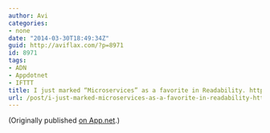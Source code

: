 ```yaml
---
author: Avi
categories:
- none
date: "2014-03-30T18:49:34Z"
guid: http://aviflax.com/?p=8971
id: 8971
tags:
- ADN
- Appdotnet
- IFTTT
title: I just marked “Microservices” as a favorite in Readability. http://www.readability.com/articles/cyafgqig
url: /post/i-just-marked-microservices-as-a-favorite-in-readability-httpwww-readability-comarticlescyafgqig/
---
```

(Originally published [on App.net](http://alpha.app.net/aviflax/post/27119723).)